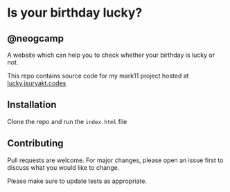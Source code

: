 # Is your birthday lucky?

## @neogcamp

A website which can help you to check whether your birthday is lucky or not.

This repo contains source code for my mark11 project hosted at [lucky.jsuryakt.codes](https://lucky.jsuryakt.codes)

## Installation

Clone the repo and run the ```index.html``` file



## Contributing
Pull requests are welcome. For major changes, please open an issue first to discuss what you would like to change.

Please make sure to update tests as appropriate.
